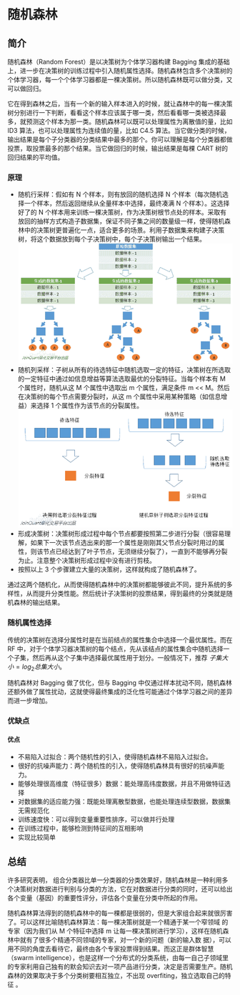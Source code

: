 # 随机森林

## 简介

随机森林（Random Forest）是以决策树为个体学习器构建 Bagging 集成的基础上，进一步在决策树的训练过程中引入随机属性选择。随机森林包含多个决策树的个体学习器，每一个个体学习器都是一棵决策树。所以随机森林既可以做分类，又可以做回归。

它在得到森林之后，当有一个新的输入样本进入的时候，就让森林中的每一棵决策树分别进行一下判断，看看这个样本应该属于哪一类，然后看看哪一类被选择最多，就预测这个样本为那一类。随机森林可以既可以处理属性为离散值的量，比如 ID3 算法，也可以处理属性为连续值的量，比如 C4.5 算法。当它做分类的时候，输出结果是每个子分类器的分类结果中最多的那个。你可以理解是每个分类器都做投票，取投票最多的那个结果。当它做回归的时候，输出结果是每棵 CART 树的回归结果的平均值。

### 原理

- 随机行采样：假如有 N 个样本，则有放回的随机选择 N 个样本（每次随机选择一个样本，然后返回继续从全量样本中选择，最终凑满 N 个样本）。这选择好了的 N 个样本用来训练一棵决策树，作为决策树根节点处的样本。采取有放回的抽样方式构造子数据集，保证不同子集之间的数量级一样，使得随机森林中的决策树更普遍化一点，适合更多的场景。利用子数据集来构建子决策树，将这个数据放到每个子决策树中，每个子决策树输出一个结果。![image-20210212165232126](figures/image-20210212165232126.png)
- 随机列采样：子树从所有的待选特征中随机选取一定的特征，决策树在所选取的一定特征中通过如信息增益等算法选取最优的分裂特征。当每个样本有 M 个属性时，随机从这 M 个属性中选取出 m 个属性，满足条件 m << M。然后在决策树的每个节点需要分裂时，从这 m 个属性中采用某种策略（如信息增益）来选择 1 个属性作为该节点的分裂属性。![image-20210212165320754](figures/image-20210212165320754.png)
- 形成决策树：决策树形成过程中每个节点都要按照第二步进行分裂（很容易理解，如果下一次该节点选出来的那一个属性是刚刚其父节点分裂时用过的属性，则该节点已经达到了叶子节点，无须继续分裂了），一直到不能够再分裂为止。注意整个决策树形成过程中没有进行剪枝。
- 按照以上 3 个步骤建立大量的决策树，这样就构成了随机森林了。

通过这两个随机化，从而使得随机森林中的决策树都能够彼此不同，提升系统的多样性，从而提升分类性能。然后统计子决策树的投票结果，得到最终的分类就是随机森林的输出结果。

### 随机属性选择

传统的决策树在选择分属性时是在当前结点的属性集合中选择一个最优属性。而在 RF 中，对于个体学习器决策树的每个结点，先从该结点的属性集合中随机选择一个子集，然后再从这个子集中选择最优属性用于划分。一般情况下，推荐 $子集大小=log_2总集大小$。

随机森林对 Bagging 做了优化，但与 Bagging 中仅通过样本扰动不同，随机森林还额外做了属性扰动，这就使得最终集成的泛化性可能通过个体学习器之间的差异而进一步增加。

### 优缺点

#### 优点

- 不易陷入过拟合：两个随机性的引入，使得随机森林不易陷入过拟合。
- 很好的抗噪声能力：两个随机性的引入，使得随机森林具有很好的抗噪声能力。
- 能够处理很高维度（特征很多）数据：能处理高纬度数据，并且不用做特征选择
- 对数据集的适应能力强：既能处理离散型数据，也能处理连续型数据，数据集无需规范化
- 训练速度快：可以得到变量重要性排序，可以做并行处理
- 在训练过程中，能够检测到特征间的互相影响
- 实现比较简单

## 总结

许多研究表明， 组合分类器比单一分类器的分类效果好，随机森林是一种利用多个决策树对数据进行判别与分类的方法，它在对数据进行分类的同时，还可以给出各个变量（基因）的重要性评分，评估各个变量在分类中所起的作用。

随机森林算法得到的随机森林中的每一棵都是很弱的，但是大家组合起来就很厉害了。可以这样比喻随机森林算法：每一棵决策树就是一个精通于某一个窄领域 的专家（因为我们从 M 个特征中选择 m 让每一棵决策树进行学习），这样在随机森林中就有了很多个精通不同领域的专家，对一个新的问题（新的输入数 据），可以用不同的角度去看待它，最终由各个专家投票得到结果。而这正是群体智慧（swarm  intelligence），也是这样一个分布式的分类系统，由每一自己子领域里的专家利用自己独有的默会知识去对一项产品进行分类，决定是否需要生产。随机森林的效果取决于多个分类树要相互独立，不出现 overfiting，独立选取自己的特征 。



